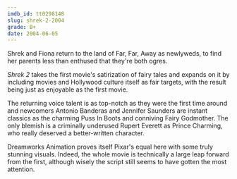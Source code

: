 ```yaml
---
imdb_id: tt0298148
slug: shrek-2-2004
grade: B+
date: 2004-06-05
---
```


Shrek and Fiona return to the land of Far, Far, Away as newlyweds, to find her parents less than enthused that they're both ogres.

_Shrek 2_ takes the first movie's satirization of fairy tales and expands on it by including movies and Hollywood culture itself as fair targets, with the result being just as enjoyable as the first movie.

The returning voice talent is as top-notch as they were the first time around and newcomers Antonio Banderas and Jennifer Saunders are instant classics as the charming Puss In Boots and conniving Fairy Godmother. The only blemish is a criminally underused Rupert Everett as Prince Charming, who really deserved a better-written character.

Dreamworks Animation proves itself Pixar's equal here with some truly stunning visuals. Indeed, the whole movie is technically a large leap forward from the first, although wisely the script still seems to have gotten the most attention.
